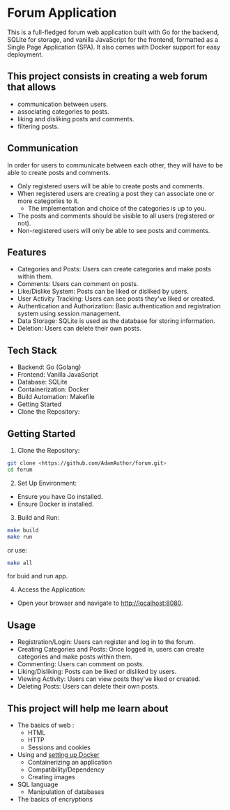 # Forum Application

This is a full-fledged forum web application built with Go for the backend, SQLite for storage, and vanilla JavaScript for the frontend, formatted as a Single Page Application (SPA). It also comes with Docker support for easy deployment.

## This project consists in creating a web forum that allows

- communication between users.
- associating categories to posts.
- liking and disliking posts and comments.
- filtering posts.

## Communication

In order for users to communicate between each other, they will have to be able to create posts and comments.

- Only registered users will be able to create posts and comments.
- When registered users are creating a post they can associate one or more categories to it.
  - The implementation and choice of the categories is up to you.
- The posts and comments should be visible to all users (registered or not).
- Non-registered users will only be able to see posts and comments.

## Features

- Categories and Posts: Users can create categories and make posts within them.
- Comments: Users can comment on posts.
- Like/Dislike System: Posts can be liked or disliked by users.
- User Activity Tracking: Users can see posts they've liked or created.
- Authentication and Authorization: Basic authentication and registration system using session management.
- Data Storage: SQLite is used as the database for storing information.
- Deletion: Users can delete their own posts.

## Tech Stack

- Backend: Go (Golang)
- Frontend: Vanilla JavaScript
- Database: SQLite
- Containerization: Docker
- Build Automation: Makefile
- Getting Started
- Clone the Repository:

## Getting Started

1. Clone the Repository:

``` bash
git clone <https://github.com/AdamAuthor/forum.git>
cd forum
```

2. Set Up Environment:

- Ensure you have Go installed.
- Ensure Docker is installed.

3. Build and Run:

```bash
make build
make run
```
or use:

```bash
make all
```

for buid and run app.

4. Access the Application:

- Open your browser and navigate to <http://localhost:8080>.

## Usage

- Registration/Login: Users can register and log in to the forum.
- Creating Categories and Posts: Once logged in, users can create categories and make posts within them.
- Commenting: Users can comment on posts.
- Liking/Disliking: Posts can be liked or disliked by users.
- Viewing Activity: Users can view posts they've liked or created.
- Deleting Posts: Users can delete their own posts.

## This project will help me learn about

- The basics of web :
  - HTML
  - HTTP
  - Sessions and cookies
- Using and [setting up Docker](https://docs.docker.com/get-started/)
  - Containerizing an application
  - Compatibility/Dependency
  - Creating images
- SQL language
  - Manipulation of databases
- The basics of encryptions
